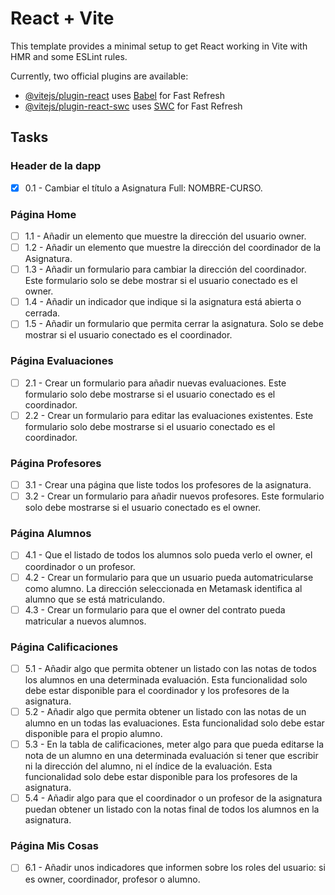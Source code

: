 # React + Vite

This template provides a minimal setup to get React working in Vite with HMR and some ESLint rules.

Currently, two official plugins are available:

- [@vitejs/plugin-react](https://github.com/vitejs/vite-plugin-react/blob/main/packages/plugin-react/README.md) uses [Babel](https://babeljs.io/) for Fast Refresh
- [@vitejs/plugin-react-swc](https://github.com/vitejs/vite-plugin-react-swc) uses [SWC](https://swc.rs/) for Fast Refresh

## Tasks

### Header de la dapp

- [x] 0.1 - Cambiar el título a Asignatura Full: NOMBRE-CURSO.

### Página Home

- [ ] 1.1 - Añadir un elemento que muestre la dirección del usuario owner.
- [ ] 1.2 - Añadir un elemento que muestre la dirección del coordinador de la Asignatura.
- [ ] 1.3 - Añadir un formulario para cambiar la dirección del coordinador. Este formulario solo se debe mostrar si el usuario conectado es el owner.
- [ ] 1.4 - Añadir un indicador que indique si la asignatura está abierta o cerrada.
- [ ] 1.5 - Añadir un formulario que permita cerrar la asignatura. Solo se debe mostrar si el usuario conectado es el coordinador.

### Página Evaluaciones

- [ ] 2.1 - Crear un formulario para añadir nuevas evaluaciones. Este formulario solo debe mostrarse si el usuario conectado es el coordinador.
- [ ] 2.2 - Crear un formulario para editar las evaluaciones existentes. Este formulario solo debe mostrarse si el usuario conectado es el coordinador.

### Página Profesores

- [ ] 3.1 - Crear una página que liste todos los profesores de la asignatura.
- [ ] 3.2 - Crear un formulario para añadir nuevos profesores. Este formulario solo debe mostrarse si el usuario conectado es el owner.

### Página Alumnos

- [ ] 4.1 - Que el listado de todos los alumnos solo pueda verlo el owner, el coordinador o un profesor.
- [ ] 4.2 - Crear un formulario para que un usuario pueda automatricularse como alumno. La dirección seleccionada en Metamask identifica al alumno que se está matriculando.
- [ ] 4.3 - Crear un formulario para que el owner del contrato pueda matricular a nuevos alumnos.

### Página Calificaciones

- [ ] 5.1 - Añadir algo que permita obtener un listado con las notas de todos los alumnos en una determinada evaluación. Esta funcionalidad solo debe estar disponible para el coordinador y los profesores de la asignatura.
- [ ] 5.2 - Añadir algo que permita obtener un listado con las notas de un alumno en un todas las evaluaciones. Esta funcionalidad solo debe estar disponible para el propio alumno.
- [ ] 5.3 - En la tabla de calificaciones, meter algo para que pueda editarse la nota de un alumno en una determinada evaluación si tener que escribir ni la dirección del alumno, ni el índice de la evaluación. Esta funcionalidad solo debe estar disponible para los profesores de la asignatura.
- [ ] 5.4 - Añadir algo para que el coordinador o un profesor de la asignatura puedan obtener un listado con la notas final de todos los alumnos en la asignatura.

### Página Mis Cosas

- [ ] 6.1 - Añadir unos indicadores que informen sobre los roles del usuario: si es owner, coordinador, profesor o alumno.
